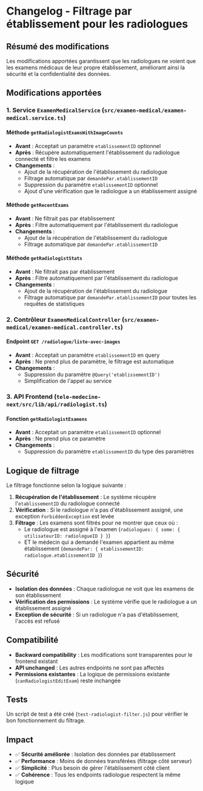 # Changelog - Filtrage par établissement pour les radiologues

## Résumé des modifications

Les modifications apportées garantissent que les radiologues ne voient que les examens médicaux de leur propre établissement, améliorant ainsi la sécurité et la confidentialité des données.

## Modifications apportées

### 1. Service `ExamenMedicalService` (`src/examen-medical/examen-medical.service.ts`)

#### Méthode `getRadiologistExamsWithImageCounts`
- **Avant** : Acceptait un paramètre `etablissementID` optionnel
- **Après** : Récupère automatiquement l'établissement du radiologue connecté et filtre les examens
- **Changements** :
  - Ajout de la récupération de l'établissement du radiologue
  - Filtrage automatique par `demandePar.etablissementID`
  - Suppression du paramètre `etablissementID` optionnel
  - Ajout d'une vérification que le radiologue a un établissement assigné

#### Méthode `getRecentExams`
- **Avant** : Ne filtrait pas par établissement
- **Après** : Filtre automatiquement par l'établissement du radiologue
- **Changements** :
  - Ajout de la récupération de l'établissement du radiologue
  - Filtrage automatique par `demandePar.etablissementID`

#### Méthode `getRadiologistStats`
- **Avant** : Ne filtrait pas par établissement
- **Après** : Filtre automatiquement par l'établissement du radiologue
- **Changements** :
  - Ajout de la récupération de l'établissement du radiologue
  - Filtrage automatique par `demandePar.etablissementID` pour toutes les requêtes de statistiques

### 2. Contrôleur `ExamenMedicalController` (`src/examen-medical/examen-medical.controller.ts`)

#### Endpoint `GET /radiologue/liste-avec-images`
- **Avant** : Acceptait un paramètre `etablissementID` en query
- **Après** : Ne prend plus de paramètre, le filtrage est automatique
- **Changements** :
  - Suppression du paramètre `@Query('etablissementID')`
  - Simplification de l'appel au service

### 3. API Frontend (`tele-medecine-next/src/lib/api/radiologist.ts`)

#### Fonction `getRadiologistExamens`
- **Avant** : Acceptait un paramètre `etablissementID` optionnel
- **Après** : Ne prend plus ce paramètre
- **Changements** :
  - Suppression du paramètre `etablissementID` du type des paramètres

## Logique de filtrage

Le filtrage fonctionne selon la logique suivante :

1. **Récupération de l'établissement** : Le système récupère l'`etablissementID` du radiologue connecté
2. **Vérification** : Si le radiologue n'a pas d'établissement assigné, une exception `ForbiddenException` est levée
3. **Filtrage** : Les examens sont filtrés pour ne montrer que ceux où :
   - Le radiologue est assigné à l'examen (`radiologues: { some: { utilisateurID: radiologueID } }`)
   - ET le médecin qui a demandé l'examen appartient au même établissement (`demandePar: { etablissementID: radiologue.etablissementID }`)

## Sécurité

- **Isolation des données** : Chaque radiologue ne voit que les examens de son établissement
- **Vérification des permissions** : Le système vérifie que le radiologue a un établissement assigné
- **Exception de sécurité** : Si un radiologue n'a pas d'établissement, l'accès est refusé

## Compatibilité

- **Backward compatibility** : Les modifications sont transparentes pour le frontend existant
- **API unchanged** : Les autres endpoints ne sont pas affectés
- **Permissions existantes** : La logique de permissions existante (`canRadiologistEditExam`) reste inchangée

## Tests

Un script de test a été créé (`test-radiologist-filter.js`) pour vérifier le bon fonctionnement du filtrage.

## Impact

- ✅ **Sécurité améliorée** : Isolation des données par établissement
- ✅ **Performance** : Moins de données transférées (filtrage côté serveur)
- ✅ **Simplicité** : Plus besoin de gérer l'établissement côté client
- ✅ **Cohérence** : Tous les endpoints radiologue respectent la même logique 